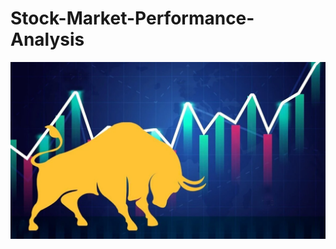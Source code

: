 # Stock-Market-Performance-Analysis

 ![Image Alt](https://raw.githubusercontent.com/AnkitaSarkar-98/Stock-Market-Performance-Analysis/refs/heads/main/Stockmarket%20image.webp)
